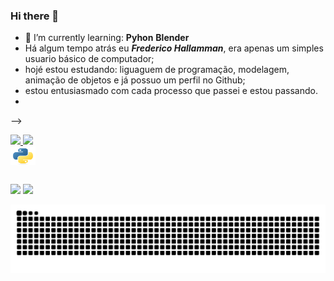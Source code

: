 ### Hi there 👋


- 🌱 I’m currently learning: **Pyhon** **Blender**
- Há algum tempo atrás eu _**Frederico Hallamman**_, era apenas um simples usuario básico de computador;
- hojé estou estudando: liguaguem de programação, modelagem, animação de objetos e já possuo um perfil no Github;
- estou entusiasmado com cada processo que passei e estou passando.
- 
-->
<div>
  <a href="https://github.com/FredericoFreitas">
  <img height="180em" src="https://github-readme-stats.vercel.app/api?username=FredericoFreitas&show_icons=true&theme=dark&include_all_commits=true&count_private=true"/>
  <img height="180em" src="https://github-readme-stats.vercel.app/api/top-langs/?username=FredericoFreitas&layout=compact&langs_count=7&theme=dark"/>
</div>
  <img align="center" alt="Rafa-Python" height="30" width="40" src="https://raw.githubusercontent.com/devicons/devicon/master/icons/python/python-original.svg">
</div>
  
  ##
  
  <div>
  <a href = "mailto:fredericohallamman@gmail.com"><img src="https://img.shields.io/badge/Gmail-D14836?style=for-the-badge&logo=gmail&logoColor=white"></a>
   <a href="https://www.linkedin.com/in/frederico-hallamman-bb408716b/" target="_blank"><img src="https://img.shields.io/badge/-LinkedIn-%230077B5?style=for-the-badge&logo=linkedin&logoColor=white" target="_blank"></a> 
  
  ![Snake animation](https://github.com/FredericoFreitas/FredericoFreitas/blob/output/github-contribution-grid-snake.svg)
  </div>
